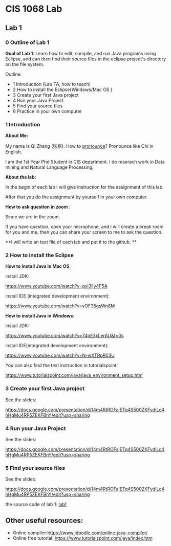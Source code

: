 # CIS 1068 Lab

## Lab 1

### 0 Outline of Lab 1

**Goal of Lab 1**: Learn how to edit, compile, and run Java programs using Eclipse, and can then find their source files in the eclipse project's directory on the file system.

Outline:

- 1 Introduction (Lab TA, how to teach)
- 2 How to install the Eclipse(Windows/Mac OS )
- 3 Create your first Java project
- 4 Run your Java Project
- 5 Find your source files
- 6 Practice in your own computer

### 1 Introduction

**About Me:**

My name is Qi Zhang (张棋). How to [pronounce](https://www.youtube.com/watch?v=8UsXzCbFo5w)? Pronounce like Chi in English.

I am the 1st Year Phd Student in CIS department. I do reserach work in Data mining and Natural Language Processing.

**About the lab:**

In the begin of each lab I will give instruction for the assignment of this lab.

After that you do the assignment by yourself in your own computer.

**How to ask question in zoom** :

Since we are in the zoom. 

If you have question, open your microphone, and I will create a break room for you and me, then you can share your screen to me to ask the question.



**I will write an text file of each lab and put it to the github. **



### 2 How to install the Eclipse

**How to install Java in Mac OS**:

install JDK:

https://www.youtube.com/watch?v=pxi3iIy4F5A

install IDE (integrated development environment):

https://www.youtube.com/watch?v=vOF35qsWn8M



**How to install Java in Windows**:

install JDK:

https://www.youtube.com/watch?v=74pE3kLerAU&t=0s

install IDE(integrated development environment):

https://www.youtube.com/watch?v=N-wXTRpR03U



You can also find the text instruction in tutorialspoint:

https://www.tutorialspoint.com/java/java_environment_setup.htm



### 3 Create your first Java project

See the slides:

https://docs.google.com/presentation/d/14m4RtROFajETq4S500ZKFydILc4hHgMu4RP5ZEKFBnY/edit?usp=sharing





### 4 Run your Java Project



See the slides:

https://docs.google.com/presentation/d/14m4RtROFajETq4S500ZKFydILc4hHgMu4RP5ZEKFBnY/edit?usp=sharing



### 5 Find your source files

See the slides:

https://docs.google.com/presentation/d/14m4RtROFajETq4S500ZKFydILc4hHgMu4RP5ZEKFBnY/edit?usp=sharing



the source code of lab 1: [lab1](/lab1)



## Other useful resources:

- Online compiler:https://www.jdoodle.com/online-java-compiler/
- Online free tutorial: https://www.tutorialspoint.com/java/index.htm

